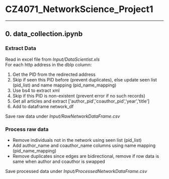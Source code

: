 # CZ4071_NetworkScience_Project1
---
## 0. data_collection.ipynb

### Extract Data
Read in excel file from _Input/DataScientist.xls_  
For each http address in the dblp column:
1. Get the PID from the redirected address
2. Skip if seen this PID before (prevent duplicates), else update seen list (pid_list) and name mapping (pid_name_mapping)
3. Use bs4 to extract xml
4. Skip if this PID is non-existent (prevent error if no such records)
5. Get all articles and extract ['author_pid','coauthor_pid','year','title']
6. Add to dataframe network_df

Save raw data under _Input/RawNetworkDataFrame.csv_  
### Process raw data
- Remove individuals not in the network using seen list (pid_list)
- Add author_name and coauthor_name columns using name mapping (pid_name_mapping)
- Remove duplicates since edges are bidirectional, remove if row data is same when author and coauthor is swapped

Save processed data under _Input/ProcessedNetworkDataFrame.csv_  
